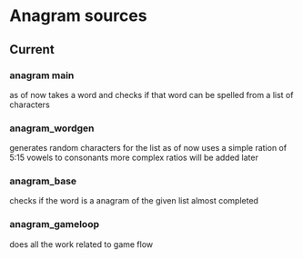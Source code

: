 # Anagram sources

## Current

### anagram main

as of now takes a word and checks if that word can be spelled from
a list of characters

###

### anagram_wordgen

generates random characters for the list
as of now uses a simple ration of 5:15 vowels to consonants
more complex ratios will be added later

### anagram_base

checks if the word is a anagram of the given list
almost completed

### anagram_gameloop

does all the work related to game flow
